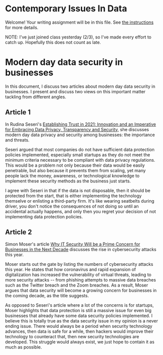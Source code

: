 # Contemporary Issues In Data

Welcome! Your writing assignment will be in this file.  See [the instructions](./instructions.md) for more details.


NOTE: I've just joined class yesterday (2/3), so I've made every effort to catch up. Hopefully this does not count as late.


# Modern day data security in businesses
In this document, I discuss two articles about modern day data security in businesses. I present and discuss two views on this important matter tackling from different angles.

## Article 1
In Rudina Seseri's [Establishing Trust in 2021: Innovation and an Imperative for Embracing Data Privacy, Transparency and Security](https://www.entrepreneur.com/article/363944), she discusses modern day data privacy and security among businesses: the importance and threats.

Seseri argued that most companies do not have sufficient data protection policies implemented, especially small startups as they do not meet the minimum criteria necessary to be compliant with data privacy regulations. This would be a problem not only because their data would be easily penetrable, but also because it prevents them from scaling, yet many people lack the money, awareness, or technological knowledge to implement these security methods as the business just starts.

I agree with Seseri in that if the data is not disposable, then it should be protected from the start, that is either implementing the technology themselve or enlisting a third-party firm. It's like wearing seatbelts during driver, you don't notice the consequences of not doing so until an accidental actually happens, and only then you regret your decision of not implementing data protection policies.

## Article 2
Simon Moser's article [Why IT Security Will be a Prime Concern for Businesses in the Next Decade](https://www.entrepreneur.com/article/355950) discusses the rise in cybersecurity attacks this year.

Moser starts out the gate by listing the numbers of cybersecurity attacks this year. He states that how coronavirus and rapid expansion of digitalization has increased the vulnerability of virtual threats, leading to more security attacks -- from phishing attempts to massive data breaches such as the Twitter breach and the Zoom breaches. As a result, Moser argues that data security will become a growing concern for businesses in the coming decade, as the title suggests.

As opposed to Seseri's article where a lot of the concerns is for startups, Moser highlights that data protection is still a massive issue for even big businesses that already have some data security policies implemented. I believe this is totally true as the data security issue in my opinion is a never ending issue. There would always be a period when security technology advances, then data is safe for a while, then hackers would improve their technology to counteract that, then new security technologies are developed. This struggle would always exist, we just hope to contain it as much as possible.